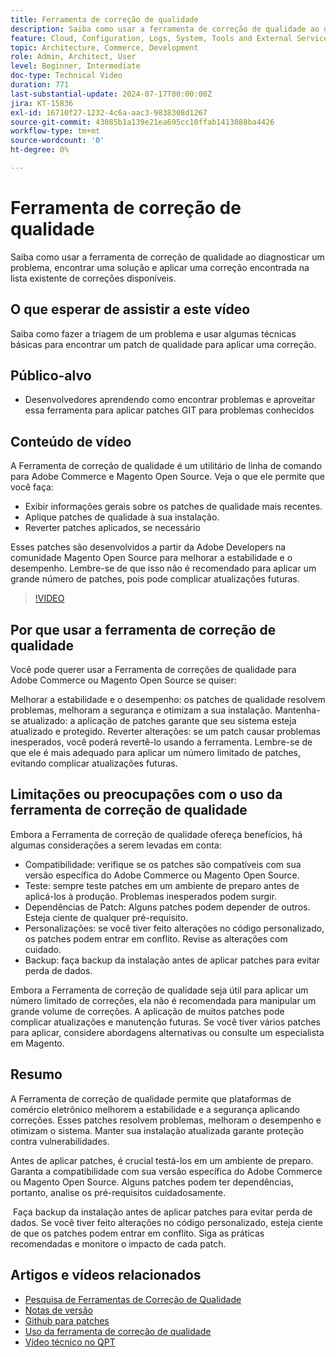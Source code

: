 ```yaml
---
title: Ferramenta de correção de qualidade
description: Saiba como usar a ferramenta de correção de qualidade ao diagnosticar um problema, encontrar uma solução e aplicar uma correção encontrada na lista existente de correções disponíveis.
feature: Cloud, Configuration, Logs, System, Tools and External Services
topic: Architecture, Commerce, Development
role: Admin, Architect, User
level: Beginner, Intermediate
doc-type: Technical Video
duration: 771
last-substantial-update: 2024-07-17T00:00:00Z
jira: KT-15836
exl-id: 16710f27-1232-4c6a-aac3-9838308d1267
source-git-commit: 43085b1a139e21ea695cc10ffab1413088ba4426
workflow-type: tm+mt
source-wordcount: '0'
ht-degree: 0%

---
```


# Ferramenta de correção de qualidade

Saiba como usar a ferramenta de correção de qualidade ao diagnosticar um problema, encontrar uma solução e aplicar uma correção encontrada na lista existente de correções disponíveis.

## O que esperar de assistir a este vídeo

Saiba como fazer a triagem de um problema e usar algumas técnicas básicas para encontrar um patch de qualidade para aplicar uma correção.

## Público-alvo

* Desenvolvedores aprendendo como encontrar problemas e aproveitar essa ferramenta para aplicar patches GIT para problemas conhecidos

## Conteúdo de vídeo

A Ferramenta de correção de qualidade é um utilitário de linha de comando para Adobe Commerce e Magento Open Source. Veja o que ele permite que você faça:

* Exibir informações gerais sobre os patches de qualidade mais recentes.
* Aplique patches de qualidade à sua instalação.
* Reverter patches aplicados, se necessário

Esses patches são desenvolvidos a partir da Adobe Developers na comunidade Magento Open Source para melhorar a estabilidade e o desempenho. Lembre-se de que isso não é recomendado para aplicar um grande número de patches, pois pode complicar atualizações futuras.

>[!VIDEO](https://video.tv.adobe.com/v/3431436?learn=on)

## Por que usar a ferramenta de correção de qualidade

Você pode querer usar a Ferramenta de correções de qualidade para Adobe Commerce ou Magento Open Source se quiser:

Melhorar a estabilidade e o desempenho: os patches de qualidade resolvem problemas, melhoram a segurança e otimizam a sua instalação.
Mantenha-se atualizado: a aplicação de patches garante que seu sistema esteja atualizado e protegido.
Reverter alterações: se um patch causar problemas inesperados, você poderá revertê-lo usando a ferramenta. Lembre-se de que ele é mais adequado para aplicar um número limitado de patches, evitando complicar atualizações futuras.  

## Limitações ou preocupações com o uso da ferramenta de correção de qualidade

Embora a Ferramenta de correção de qualidade ofereça benefícios, há algumas considerações a serem levadas em conta:

* Compatibilidade: verifique se os patches são compatíveis com sua versão específica do Adobe Commerce ou Magento Open Source.
* Teste: sempre teste patches em um ambiente de preparo antes de aplicá-los à produção. Problemas inesperados podem surgir.
* Dependências de Patch: Alguns patches podem depender de outros. Esteja ciente de qualquer pré-requisito.
* Personalizações: se você tiver feito alterações no código personalizado, os patches podem entrar em conflito. Revise as alterações com cuidado.
* Backup: faça backup da instalação antes de aplicar patches para evitar perda de dados.

Embora a Ferramenta de correção de qualidade seja útil para aplicar um número limitado de correções, ela não é recomendada para manipular um grande volume de correções. A aplicação de muitos patches pode complicar atualizações e manutenção futuras. Se você tiver vários patches para aplicar, considere abordagens alternativas ou consulte um especialista em Magento. 

## Resumo

A Ferramenta de correção de qualidade permite que plataformas de comércio eletrônico melhorem a estabilidade e a segurança aplicando correções. Esses patches resolvem problemas, melhoram o desempenho e otimizam o sistema. Manter sua instalação atualizada garante proteção contra vulnerabilidades.

Antes de aplicar patches, é crucial testá-los em um ambiente de preparo. Garanta a compatibilidade com sua versão específica do Adobe Commerce ou Magento Open Source. Alguns patches podem ter dependências, portanto, analise os pré-requisitos cuidadosamente.

 Faça backup da instalação antes de aplicar patches para evitar perda de dados. Se você tiver feito alterações no código personalizado, esteja ciente de que os patches podem entrar em conflito. Siga as práticas recomendadas e monitore o impacto de cada patch.

## Artigos e vídeos relacionados

* [Pesquisa de Ferramentas de Correção de Qualidade](https://experienceleague.adobe.com/tools/commerce-quality-patches/index.html)
* [Notas de versão](https://experienceleague.adobe.com/en/docs/commerce-operations/tools/quality-patches-tool/release-notes)
* [Github para patches](https://github.com/magento/quality-patches/blob/master/patches/os/)
* [Uso da ferramenta de correção de qualidade](https://experienceleague.adobe.com/en/docs/commerce-operations/tools/quality-patches-tool/usage)
* [Vídeo técnico no QPT](https://experienceleague.adobe.com/en/docs/commerce-learn/tutorials/tools/quality-patch-tool)
